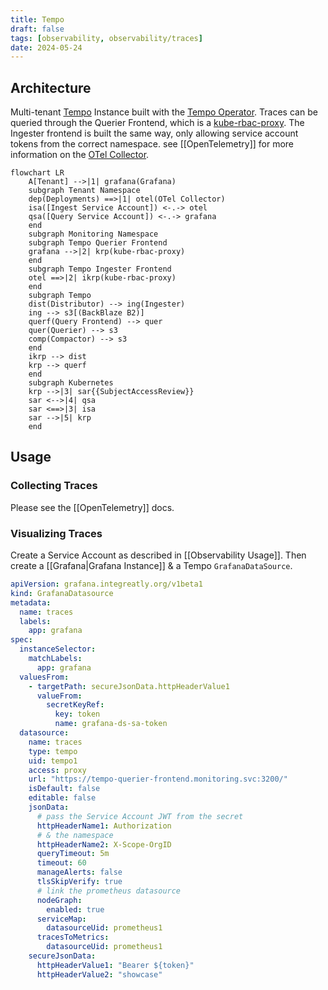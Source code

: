 ```yaml
---
title: Tempo
draft: false
tags: [observability, observability/traces]
date: 2024-05-24
---
```


## Architecture

Multi-tenant [Tempo](https://grafana.com/oss/tempo/) Instance built with the [Tempo Operator](https://github.com/grafana/tempo-operator). Traces can be queried through the Querier Frontend, which is a [kube-rbac-proxy](https://github.com/brancz/kube-rbac-proxy). The Ingester frontend is built the same way, only allowing service account tokens from the correct namespace. see [[OpenTelemetry]] for more information on the [OTel Collector](https://opentelemetry.io/docs/collector/).

```mermaid
flowchart LR
    A[Tenant] -->|1| grafana(Grafana)
    subgraph Tenant Namespace
    dep(Deployments) ==>|1| otel(OTel Collector)
    isa([Ingest Service Account]) <-.-> otel
    qsa([Query Service Account]) <-.-> grafana
    end
    subgraph Monitoring Namespace
    subgraph Tempo Querier Frontend
    grafana -->|2| krp(kube-rbac-proxy)
    end
    subgraph Tempo Ingester Frontend
    otel ==>|2| ikrp(kube-rbac-proxy)
    end
    subgraph Tempo
    dist(Distributor) --> ing(Ingester)
    ing --> s3[(BackBlaze B2)]
    querf(Query Frontend) --> quer
    quer(Querier) --> s3
    comp(Compactor) --> s3
    end
    ikrp --> dist
    krp --> querf
    end
    subgraph Kubernetes
    krp -->|3| sar{{SubjectAccessReview}}
    sar <-->|4| qsa
    sar <==>|3| isa
    sar -->|5| krp
    end
```

## Usage

### Collecting Traces

Please see the [[OpenTelemetry]] docs.

### Visualizing Traces

Create a Service Account as described in [[Observability Usage]]. Then create a [[Grafana|Grafana Instance]] & a Tempo `GrafanaDataSource`.

```yaml
apiVersion: grafana.integreatly.org/v1beta1
kind: GrafanaDatasource
metadata:
  name: traces
  labels:
    app: grafana
spec:
  instanceSelector:
    matchLabels:
      app: grafana
  valuesFrom:
    - targetPath: secureJsonData.httpHeaderValue1
      valueFrom:
        secretKeyRef:
          key: token
          name: grafana-ds-sa-token
  datasource:
    name: traces
    type: tempo
    uid: tempo1
    access: proxy
    url: "https://tempo-querier-frontend.monitoring.svc:3200/"
    isDefault: false
    editable: false
    jsonData:
      # pass the Service Account JWT from the secret
      httpHeaderName1: Authorization
      # & the namespace 
      httpHeaderName2: X-Scope-OrgID
      queryTimeout: 5m
      timeout: 60
      manageAlerts: false
      tlsSkipVerify: true
      # link the prometheus datasource
      nodeGraph:
        enabled: true
      serviceMap:
        datasourceUid: prometheus1
      tracesToMetrics:
        datasourceUid: prometheus1
    secureJsonData:
      httpHeaderValue1: "Bearer ${token}"
      httpHeaderValue2: "showcase"
```

